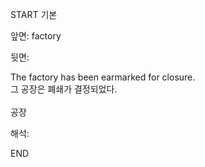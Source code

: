START
기본

앞면:
factory


뒷면:
<div>The factory has been earmarked for closure. </div><div><div>그 공장은 폐쇄가 결정되었다.</div></div><div><br></div><div>공장</div>


해석:
<!--ID: 1746614453880-->
END